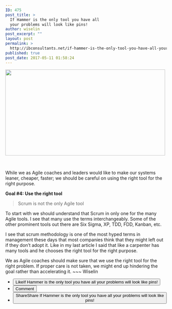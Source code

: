 ```yaml
---
ID: 475
post_title: >
  If Hammer is the only tool you have all
  your problems will look like pins!
author: wiselin
post_excerpt: ""
layout: post
permalink: >
  http://ibconsultants.net/if-hammer-is-the-only-tool-you-have-all-your-problems-will-look-like-pins/
published: true
post_date: 2017-05-11 01:58:24
---
```

<img class="alignnone size-full wp-image-476" src="http://ibconsultants.net/wp-content/uploads/2017/05/WTF.png" alt="" width="499" height="268" />

&nbsp;
<div class="prose">

While we as Agile coaches and leaders would like to make our systems leaner, cheaper, faster; we should be careful on using the right tool for the right purpose.

<strong>Goal #4: Use the right tool</strong>
<blockquote>Scrum is not the only Agile tool</blockquote>
To start with we should understand that Scrum in only one for the many Agile tools. I see that many use the terms interchangeably. Some of the other prominent tools out there are Six Sigma, XP, TDD, FDD, Kanban, etc.

I see that scrum methodology is one of the most hyped terms in management these days that most companies think that they might left out if they don’t adopt it. Like in my last article I said that like a carpenter has many tools and he chooses the right tool for the right purpose.

We as Agile coaches should make sure that we use the right tool for the right problem. If proper care is not taken, we might end up hindering the goal rather than accelerating it. ~~~ Wiselin

</div>
<div id="floating-share-button"></div>
<div class="article-content-footer">
<div id="social-actions">
<div class="social-actions-wrapper">
<ul class="actions article-actions article-footer-actions">
 	<li>
<div class="tooltip-wrapper"><button class="button-secondary-large-round-muted button-like  tooltip-trigger"><span class="text text-default"><span class="accessible-text">Like</span></span><span class="accessible-text">If Hammer is the only tool you have all your problems will look like pins!</span></button></div></li>
 	<li>
<div class="tooltip-wrapper"><button class="button-secondary-large-round-muted button-comment tooltip-trigger"><span class="accessible-text">Comment</span></button></div></li>
 	<li>
<div class="dropdown-wrapper js-dropdown">
<div class="tooltip-wrapper"><button class="button-secondary-large-round-muted button-share tooltip-trigger js-dropdown-trigger"><span class="text text-default accessible-text">Share</span><span class="accessible-text">Share If Hammer is the only tool you have all your problems will look like pins!</span></button></div>
</div></li>
</ul>
</div>
</div>
</div>
